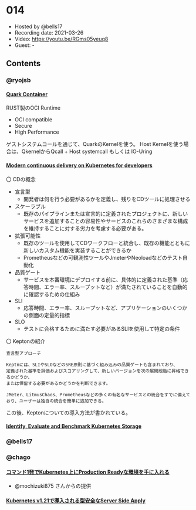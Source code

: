 # 014

- Hosted by @bells17
- Recording date: 2021-03-26
- Video: https://youtu.be/RGms05yeuq8
- Guest: -

## Contents


### @ryojsb

#### [Quark Container](https://github.com/QuarkContainer/Quark)
RUST製のOCI Runtime
- OCI compatible
- Secure
- High Performance

ゲストシステムコールを通じて、QuarkのKernelを使う。
Host Kernelを使う場合は、QkernelからQcall + Host systemcall もしくは IO-Uring

#### [Modern continuous delivery on Kubernetes for developers](https://dev.to/gabrieltanner/modern-continuous-delivery-on-kubernetes-for-developers-5chf)
〇 CDの概念
- 宣言型
  - 開発者は何を行う必要があるかを定義し、残りをCDツールに処理させる
- スケーラブル
  - 既存のパイプラインまたは宣言的に定義されたプロジェクトに、新しいサービスを追加することの容易性やサービスのこれらのさまざまな構成を維持することに対する労力を考慮する必要がある。
- 拡張可能性
  - 既存のツールを使用してCDワークフローと統合し、既存の機能とともに新しいカスタム機能を実装することができるか
  - Prometheusなどの可観測性ツールやJmeterやNeoloadなどのテスト自動化
- 品質ゲート
  - サービスを本番環境にデプロイする前に、具体的に定義された基準（応答時間、エラー率、スループットなど）が満たされていることを自動的に確認するための仕組み
- SLI
  - 応答時間、エラー率、スループットなど、アプリケーションのいくつかの側面の定量的指標
- SLO
  - テストに合格するために満たす必要があるSLIを使用して特定の条件

〇 Keptonの紹介

```
宣言型アプローチ

Keptnには、SLIやSLOなどのSRE原則に基づく組み込みの品質ゲートも含まれており、
定義された基準を評価およびスコアリングして、新しいバージョンを次の展開段階に昇格できるかどうか、
または保留する必要があるかどうかを判断できます。

JMeter、LitmusChaos、Prometheusなどの多くの有名なサービスとの統合をすでに備えており、ユーザーは独自の統合を簡単に追加できる。
```

この後、Keptonについての導入方法が書かれている。

#### [Identify, Evaluate and Benchmark Kubernetes Storage](https://www.kasten.io/press-releases/kubestr-open-source-kubernetes-solution)



### @bells17


### @chago

#### [コマンド1発でKubernetes上にProduction Readyな環境を手に入れる](https://www.lifull.blog/entry/2021/03/30/100000)
- @mochizuki875 さんからの提供

#### [Kubernetes v1.21で導入される型安全なServer Side Apply](https://zenn.dev/zoetro/articles/96f30897f3e369)
